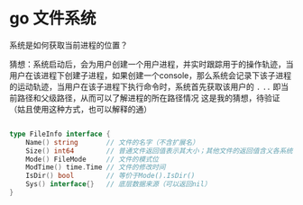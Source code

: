 # go 文件系统


系统是如何获取当前进程的位置？

猜想：系统启动后，会为用户创建一个用户进程，并实时跟踪用于的操作轨迹，当用户在该进程下创建子进程，如果创建一个console，那么系统会记录下该子进程的运动轨迹，当用户在该子进程下执行命令时，系统首先获取该用户的 ``.`` ``..`` 即当前路径和父级路径，从而可以了解进程的所在路径情况   这是我的猜想，待验证（姑且使用这种方式，也可以解释的通）



```go

type FileInfo interface {
    Name() string       // 文件的名字（不含扩展名）
    Size() int64        // 普通文件返回值表示其大小；其他文件的返回值含义各系统不同
    Mode() FileMode     // 文件的模式位
    ModTime() time.Time // 文件的修改时间
    IsDir() bool        // 等价于Mode().IsDir()
    Sys() interface{}   // 底层数据来源（可以返回nil）
}

```
